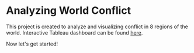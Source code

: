 # Analyzing World Conflict
This project is created to analyze and visualizing conflict in 8 regions of the world. Interactive Tableau dashboard can be found [here](https://public.tableau.com/app/profile/chamnan.suon/viz/DSDA2015DashboardPresentation/Dashboard2).

Now let's get started!

